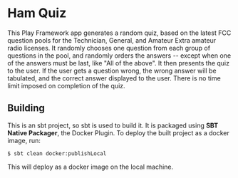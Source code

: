 # Ham Quiz
This Play Framework app generates a random quiz, based on the latest FCC question
pools for the Technician, General, and Amateur Extra amateur radio licenses.
It randomly chooses one question from each group of questions in the pool,
and randomly orders the answers -- except when one of the answers must be last,
like "All of the above".  It then presents the quiz to the user.  If the user
gets a question wrong, the wrong answer will be tabulated, and the correct answer
displayed to the user.  There is no time limit imposed on completion of the quiz.

## Building
This is an sbt project, so sbt is used to build it.  It is packaged using
**SBT Native Packager**, the Docker Plugin.  To deploy the built project
as a docker image, run:

`$ sbt clean docker:publishLocal`

This will deploy as a docker image on the local machine.
